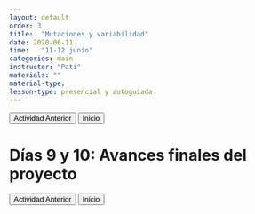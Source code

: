 ```yaml
---
layout: default
order: 3
title:  "Mutaciones y variabilidad"
date: 2020-06-11
time:   "11-12 junio"
categories: main
instructor: "Pati"
materials: ""
material-type: 
lesson-type: presencial y autoguiada
---
```


<a href="https://github.com/pesalerno/seminario2020/blob/master/_posts/2020-06-10-9_geografico2.md"><button>Actividad Anterior</button></a>		<a href="https://pesalerno.github.io/seminario2020/"><button>Inicio</button></a>  

# Días 9 y 10: Avances finales del proyecto

<a href="https://github.com/pesalerno/seminario2020/blob/master/_posts/2020-06-10-9_geografico2.md"><button>Actividad Anterior</button></a>		<a href="https://pesalerno.github.io/seminario2020/"><button>Inicio</button></a>  
